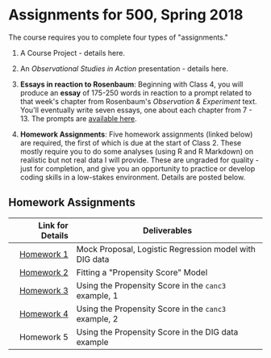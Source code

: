 # Assignments for 500, Spring 2018

The course requires you to complete four types of "assignments." 

1. A Course Project - details here.

2. An *Observational Studies in Action* presentation - details here.

3. **Essays in reaction to Rosenbaum**: Beginning with Class 4, you will produce an **essay** of 175-250 words in reaction to a prompt related to that week's chapter from Rosenbaum's *Observation & Experiment* text. You'll eventually write seven essays, one about each chapter from 7 - 13. The prompts are [available here](https://github.com/THOMASELOVE/500-2018/blob/master/assignments/essayprompts.md).

4. **Homework Assignments**: Five homework assignments (linked below) are required, the first of which is due at the start of Class 2. These mostly require you to do some analyses (using R and R Markdown) on realistic but not real data I will provide. These are ungraded for quality - just for completion, and give you an opportunity to practice or develop coding skills in a low-stakes environment. Details are posted below.

## Homework Assignments

Link for Details   | Deliverables
-----------: | --------------------------------------------------------------------------
[Homework 1](https://github.com/THOMASELOVE/500-2018/tree/master/assignments/homework1) | Mock Proposal, Logistic Regression model with DIG data
[Homework 2](https://github.com/THOMASELOVE/500-2018/tree/master/assignments/homework2) | Fitting a "Propensity Score" Model
[Homework 3](https://github.com/THOMASELOVE/500-2018/tree/master/assignments/homework3) | Using the Propensity Score in the `canc3` example, 1
[Homework 4](https://github.com/THOMASELOVE/500-2018/tree/master/assignments/homework4) | Using the Propensity Score in the `canc3` example, 2
Homework 5 | Using the Propensity Score in the DIG data example

